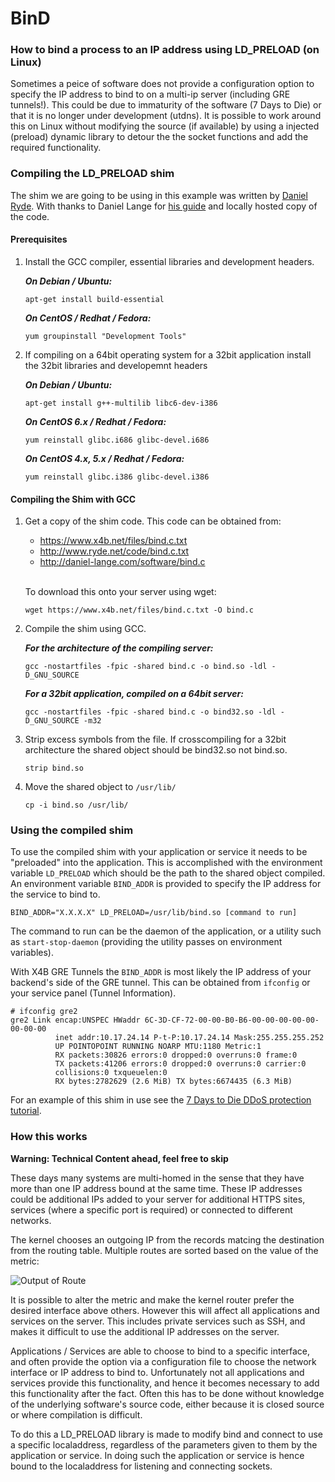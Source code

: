 # BinD

<div class="article-body">

<h3>How to bind a process to an IP address using LD_PRELOAD (on Linux)</h3>

<p>Sometimes a peice of software does not provide a configuration option to specify the IP address to bind to on a multi-ip server (including GRE tunnels!). This could be due to immaturity of the software (7 Days to Die) or that it is no longer under development (utdns). It is possible to work around this on Linux without modifying the source (if available) by using a injected (preload) dynamic library to detour the the socket functions and add the required functionality.</p>

<h3>Compiling the LD_PRELOAD shim</h3>

<p>The shim we are going to be using in this example was written by <a href="http://www.ryde.net/">Daniel Ryde</a>. With thanks to Daniel Lange for <a href="http://daniel-lange.com/archives/53-Binding-applications-to-a-specific-IP.html">his guide</a> and locally hosted copy of the code.</p>

<h4>Prerequisites</h4>

<ol>
<li><p>Install the GCC compiler, essential libraries and development headers.</p>

<p><strong><em>On Debian / Ubuntu:</em></strong></p>

<pre><code>apt-get install build-essential
</code></pre>

<p><strong><em>On CentOS / Redhat / Fedora:</em></strong></p>

<pre><code>yum groupinstall "Development Tools"
</code></pre></li>
<li><p>If compiling on a 64bit operating system for a 32bit application install the 32bit libraries and developemnt headers</p>

<p><strong><em>On Debian / Ubuntu:</em></strong></p>

<pre><code>apt-get install g++-multilib libc6-dev-i386
</code></pre>

<p><strong><em>On CentOS 6.x / Redhat / Fedora:</em></strong></p>

<pre><code>yum reinstall glibc.i686 glibc-devel.i686
</code></pre>

<p><strong><em>On CentOS 4.x, 5.x / Redhat / Fedora:</em></strong></p>

<pre><code>yum reinstall glibc.i386 glibc-devel.i386
</code></pre></li>
</ol>

<h4>Compiling the Shim with GCC</h4>

<ol>
<li><p>Get a copy of the shim code. This code can be obtained from:</p>

<ul>
<li><a href="https://www.x4b.net/files/bind.c.txt">https://www.x4b.net/files/bind.c.txt</a></li>
<li><a href="http://www.ryde.net/code/bind.c.txt">http://www.ryde.net/code/bind.c.txt</a></li>
<li><a href="http://daniel-lange.com/software/bind.c">http://daniel-lange.com/software/bind.c</a></li>
</ul>

<p><br>
To download this onto your server using wget:</p>

<pre><code>wget https://www.x4b.net/files/bind.c.txt -O bind.c
</code></pre></li>
<li><p>Compile the shim using GCC.</p>

<p><strong><em>For the architecture of the compiling server:</em></strong></p>

<pre><code>gcc -nostartfiles -fpic -shared bind.c -o bind.so -ldl -D_GNU_SOURCE
</code></pre>

<p><strong><em>For a 32bit application, compiled on a 64bit server:</em></strong></p>

<pre><code>gcc -nostartfiles -fpic -shared bind.c -o bind32.so -ldl -D_GNU_SOURCE -m32
</code></pre></li>
<li><p>Strip excess symbols from the file. If crosscompiling for a 32bit architecture the shared object should be bind32.so not bind.so.</p>

<pre><code>strip bind.so
</code></pre></li>
<li><p>Move the shared object to <code>/usr/lib/</code></p>

<pre><code>cp -i bind.so /usr/lib/
</code></pre></li>
</ol>

<h3>Using the compiled shim</h3>

<p>To use the compiled shim with your application or service it needs to be "preloaded" into the application. This is accomplished with the environment variable <code>LD_PRELOAD</code> which should be the path to the shared object compiled. An environment variable <code>BIND_ADDR</code> is provided to specify the IP address for the service to bind to.</p>

<pre><code>BIND_ADDR="X.X.X.X" LD_PRELOAD=/usr/lib/bind.so [command to run]
</code></pre>

<p>The command to run can be the daemon of the application, or a utility such as <code>start-stop-daemon</code> (providing the utility passes on environment variables).</p>

<p>With X4B GRE Tunnels the <code>BIND_ADDR</code> is most likely the IP address of your backend's side of the GRE tunnel. This can be obtained from <code>ifconfig</code> or your service panel (Tunnel Information).</p>

<pre><code># ifconfig gre2
gre2 Link encap:UNSPEC HWaddr 6C-3D-CF-72-00-00-B0-B6-00-00-00-00-00-00-00-00
          inet addr:10.17.24.14 P-t-P:10.17.24.14 Mask:255.255.255.252
          UP POINTOPOINT RUNNING NOARP MTU:1180 Metric:1
          RX packets:30826 errors:0 dropped:0 overruns:0 frame:0
          TX packets:41206 errors:0 dropped:0 overruns:0 carrier:0
          collisions:0 txqueuelen:0
          RX bytes:2782629 (2.6 MiB) TX bytes:6674435 (6.3 MiB)
</code></pre>

<p>For an example of this shim in use see the <a href="/kb/7DtDDDoSProtection">7 Days to Die DDoS protection tutorial</a>.</p>

<h3>How this works</h3>

<p><strong>Warning: Technical Content ahead, feel free to skip</strong></p>

<p>These days many systems are multi-homed in the sense that they have more than one IP address bound at the same time. These IP addresses could be additional IPs added to your server for additional HTTPS sites, services (where a specific port is required) or connected to different networks.</p>

<p>The kernel chooses an outgoing IP from the records matcing the destination from the routing table. Multiple routes are sorted based on the value of the metric:</p>

<p><img src="http://img.x4b.org/13-08-2014/22_44_13_new_54_Notepad_.png" alt="Output of Route"></p>

<p>It is possible to alter the metric and make the kernel router prefer the desired interface above others. However this will affect all applications and services on the server. This includes private services such as SSH, and makes it difficult to use the additional IP addresses on the server.</p>

<p>Applications / Services are able to choose to bind to a specific interface, and often provide the option via a configuration file to choose the network interface or IP address to bind to. Unfortunately not all applications and services provide this functionality, and hence it becomes necessary to add this functionality after the fact. Often this has to be done without knowledge of the underlying software's source code, either because it is closed source or where compilation is difficult.</p>

<p>To do this a LD_PRELOAD library is made to modify bind and connect to use a specific localaddress, regardless of the parameters given to them by the application or service. In doing such the application or service is hence bound to the localaddress for listening and connecting sockets.</p>
